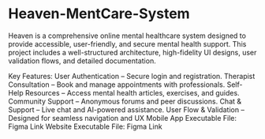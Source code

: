 # Heaven-MentCare-System
Heaven is a comprehensive online mental healthcare system designed to provide accessible, user-friendly, and secure mental health support. This project includes a well-structured architecture, high-fidelity UI designs, user validation flows, and detailed documentation.

Key Features:
User Authentication – Secure login and registration.
Therapist Consultation – Book and manage appointments with professionals.
Self-Help Resources – Access mental health articles, exercises, and guides.
Community Support – Anonymous forums and peer discussions.
Chat & Support – Live chat and AI-powered assistance.
User Flow & Validation – Designed for seamless navigation and UX
Mobile App Executable File: Figma Link
Website Executable File: Figma Link
